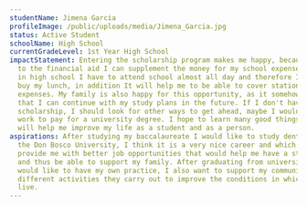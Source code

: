 ```yaml
---
studentName: Jimena Garcia
profileImage: /public/uploads/media/Jimena_Garcia.jpg
status: Active Student
schoolName: High School
currentGradeLevel: 1st Year High School
impactStatement: Entering the scholarship program makes me happy, because thanks
  to the financial aid I can supplement the money for my school expenses, since
  in high school I have to attend school almost all day and therefore I have to
  buy my lunch, in addition It will help me to be able to cover stationery
  expenses. My family is also happy for this opportunity, as it somehow ensures
  that I can continue with my study plans in the future. If I don't have this
  scholarship, I should look for other ways to get ahead, maybe I would have to
  work to pay for a university degree. I hope to learn many good things that
  will help me improve my life as a student and as a person.
aspirations: After studying my baccalaureate I would like to study dentistry at
  the Don Bosco University, I think it is a very nice career and which can
  provide me with better job opportunities that would help me have a stable life
  and thus be able to support my family. After graduating from university I
  would like to have my own practice, I also want to support my community in the
  different activities they carry out to improve the conditions in which we
  live.
---
```

